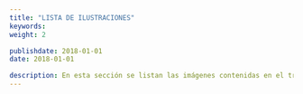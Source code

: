 ```yaml
---
title: "LISTA DE ILUSTRACIONES"
keywords: 
weight: 2

publishdate: 2018-01-01
date: 2018-01-01

description: En esta sección se listan las imágenes contenidas en el trabajo
---
```


